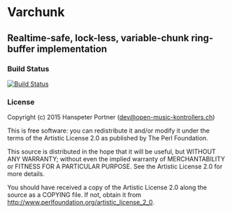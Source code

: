 # Varchunk

## Realtime-safe, lock-less, variable-chunk ring-buffer implementation

### Build Status

[![Build Status](https://travis-ci.org/OpenMusicKontrollers/varchunk.svg)](https://travis-ci.org/OpenMusicKontrollers/varchunk)

### License

Copyright (c) 2015 Hanspeter Portner (dev@open-music-kontrollers.ch)

This is free software: you can redistribute it and/or modify
it under the terms of the Artistic License 2.0 as published by
The Perl Foundation.

This source is distributed in the hope that it will be useful,
but WITHOUT ANY WARRANTY; without even the implied warranty of
MERCHANTABILITY or FITNESS FOR A PARTICULAR PURPOSE. See the
Artistic License 2.0 for more details.

You should have received a copy of the Artistic License 2.0
along the source as a COPYING file. If not, obtain it from
<http://www.perlfoundation.org/artistic_license_2_0>.
